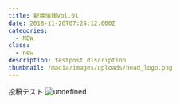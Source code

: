 ```yaml
---
title: 新着情報Vol.01
date: 2018-11-20T07:24:12.000Z
categories:
  - NEW
class:
  - new
description: testpost discription
thumbnail: /madia/images/uploads/head_logo.png
---
```

投稿テスト
![undefined](/madia/images/uploads/aligncenter.jpg)

